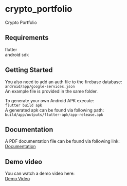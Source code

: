 # crypto_portfolio

Crypto Portfolio

## Requirements
flutter  
android sdk  

## Getting Started

You also need to add an auth file to the firebase database:  
`android/app/google-services.json`  
An example file is provided in the same folder.

To generate your own Android APK execute:  
`flutter build apk`  
A generated apk can be found via following path:  
`build/app/outputs/flutter-apk/app-release.apk` 

## Documentation
A PDF documentation file can be found via following link:  
[Documentation](documentation.pdf)

## Demo video
You can watch a demo video here:  
[Demo Video](demo_vid.mp4)